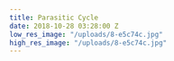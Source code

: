 ```yaml
---
title: Parasitic Cycle
date: 2018-10-28 03:28:00 Z
low_res_image: "/uploads/8-e5c74c.jpg"
high_res_image: "/uploads/8-e5c74c.jpg"
---
```


